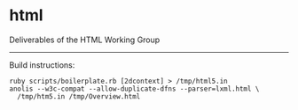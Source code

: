 html
====

Deliverables of the HTML Working Group

---

Build instructions:

    ruby scripts/boilerplate.rb [2dcontext] > /tmp/html5.in
    anolis --w3c-compat --allow-duplicate-dfns --parser=lxml.html \
      /tmp/htm5.in /tmp/Overview.html
